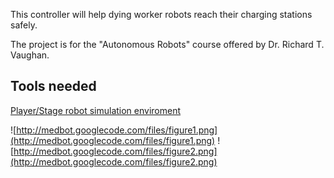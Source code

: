 This controller will help dying worker robots reach their charging stations safely.

The project is for the "Autonomous Robots" course offered by Dr. Richard T. Vaughan.

## Tools needed ##
[Player/Stage robot simulation enviroment](http://playerstage.sourceforge.net/)

![http://medbot.googlecode.com/files/figure1.png](http://medbot.googlecode.com/files/figure1.png)
![http://medbot.googlecode.com/files/figure2.png](http://medbot.googlecode.com/files/figure2.png)